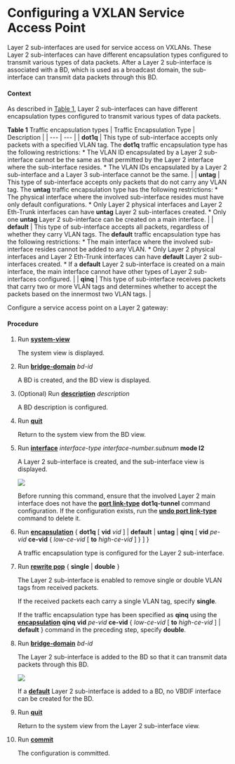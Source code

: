Configuring a VXLAN Service Access Point
========================================

Layer 2 sub-interfaces are used for service access on VXLANs. These Layer 2 sub-interfaces can have different encapsulation types configured to transmit various types of data packets. After a Layer 2 sub-interface is associated with a BD, which is used as a broadcast domain, the sub-interface can transmit data packets through this BD.

#### Context

As described in [Table 1](#EN-US_TASK_0229407587__tab_1), Layer 2 sub-interfaces can have different encapsulation types configured to transmit various types of data packets.

**Table 1** Traffic encapsulation types
| Traffic Encapsulation Type | Description |
| --- | --- |
| **dot1q** | This type of sub-interface accepts only packets with a specified VLAN tag. The **dot1q** traffic encapsulation type has the following restrictions:  * The VLAN ID encapsulated by a Layer 2 sub-interface cannot be the same as that permitted by the Layer 2 interface where the sub-interface resides. * The VLAN IDs encapsulated by a Layer 2 sub-interface and a Layer 3 sub-interface cannot be the same. |
| **untag** | This type of sub-interface accepts only packets that do not carry any VLAN tag. The **untag** traffic encapsulation type has the following restrictions:  * The physical interface where the involved sub-interface resides must have only default configurations. * Only Layer 2 physical interfaces and Layer 2 Eth-Trunk interfaces can have **untag** Layer 2 sub-interfaces created. * Only one **untag** Layer 2 sub-interface can be created on a main interface. |
| **default** | This type of sub-interface accepts all packets, regardless of whether they carry VLAN tags. The **default** traffic encapsulation type has the following restrictions:  * The main interface where the involved sub-interface resides cannot be added to any VLAN. * Only Layer 2 physical interfaces and Layer 2 Eth-Trunk interfaces can have **default** Layer 2 sub-interfaces created. * If a **default** Layer 2 sub-interface is created on a main interface, the main interface cannot have other types of Layer 2 sub-interfaces configured. |
| **qinq** | This type of sub-interface receives packets that carry two or more VLAN tags and determines whether to accept the packets based on the innermost two VLAN tags. |


Configure a service access point on a Layer 2 gateway:


#### Procedure

1. Run [**system-view**](cmdqueryname=system-view)
   
   
   
   The system view is displayed.
2. Run [**bridge-domain**](cmdqueryname=bridge-domain) *bd-id*
   
   
   
   A BD is created, and the BD view is displayed.
3. (Optional) Run [**description**](cmdqueryname=description) *description*
   
   
   
   A BD description is configured.
4. Run [**quit**](cmdqueryname=quit)
   
   
   
   Return to the system view from the BD view.
5. Run [**interface**](cmdqueryname=interface) *interface-type interface-number.subnum* **mode l2**
   
   
   
   A Layer 2 sub-interface is created, and the sub-interface view is displayed.
   
   
   
   ![](../../../../public_sys-resources/note_3.0-en-us.png) 
   
   Before running this command, ensure that the involved Layer 2 main interface does not have the [**port link-type**](cmdqueryname=port+link-type) **dot1q-tunnel** command configuration. If the configuration exists, run the [**undo port link-type**](cmdqueryname=undo+port+link-type) command to delete it.
6. Run [**encapsulation**](cmdqueryname=encapsulation) { **dot1q** [ **vid** *vid* ] | **default** | **untag** | **qinq** [ **vid** *pe-vid* **ce-vid** { *low-ce-vid* [ **to** *high-ce-vid* ] } ] }
   
   
   
   A traffic encapsulation type is configured for the Layer 2 sub-interface.
7. Run [**rewrite pop**](cmdqueryname=rewrite+pop) { **single** | **double** }
   
   
   
   The Layer 2 sub-interface is enabled to remove single or double VLAN tags from received packets.
   
   
   
   If the received packets each carry a single VLAN tag, specify **single**.
   
   If the traffic encapsulation type has been specified as **qinq** using the [**encapsulation**](cmdqueryname=encapsulation) **qinq** **vid** *pe-vid* **ce-vid** { *low-ce-vid* [ **to** *high-ce-vid* ] | **default** } command in the preceding step, specify **double**.
8. Run [**bridge-domain**](cmdqueryname=bridge-domain) *bd-id*
   
   
   
   The Layer 2 sub-interface is added to the BD so that it can transmit data packets through this BD.
   
   
   
   ![](../../../../public_sys-resources/note_3.0-en-us.png) 
   
   If a [**default**](cmdqueryname=default) Layer 2 sub-interface is added to a BD, no VBDIF interface can be created for the BD.
9. Run [**quit**](cmdqueryname=quit)
   
   
   
   Return to the system view from the Layer 2 sub-interface view.
10. Run [**commit**](cmdqueryname=commit)
    
    
    
    The configuration is committed.